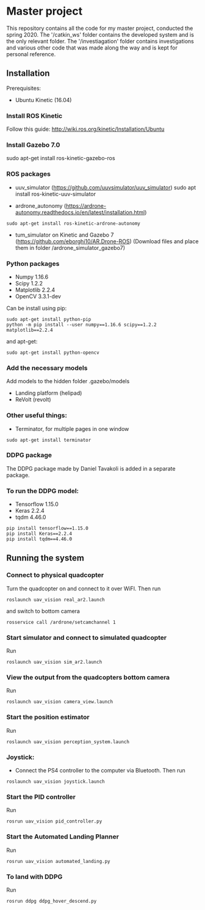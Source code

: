 # Master project
This repository contains all the code for my master project, conducted the spring 2020. The '/catkin_ws' folder contains the developed system and is the only relevant folder. The '/investiagation' folder contains investigations and various other code that was made along the way and is kept for personal reference.

## Installation
Prerequisites:
* Ubuntu Kinetic (16.04)

### Install ROS Kinetic
Follow this guide: http://wiki.ros.org/kinetic/Installation/Ubuntu

### Install Gazebo 7.0
sudo apt-get install ros-kinetic-gazebo-ros

### ROS packages
* uuv_simulator (https://github.com/uuvsimulator/uuv_simulator)
sudo apt install ros-kinetic-uuv-simulator

* ardrone_autonomy (https://ardrone-autonomy.readthedocs.io/en/latest/installation.html)
```
sudo apt-get install ros-kinetic-ardrone-autonomy
```

* tum_simulator on Kinetic and Gazebo 7 (https://github.com/eborghi10/AR.Drone-ROS)
    (Download files and place them in folder /ardrone_simulator_gazebo7)

### Python packages
* Numpy 1.16.6
* Scipy 1.2.2
* Matplotlib 2.2.4
* OpenCV 3.3.1-dev

Can be install using pip:
```
sudo apt-get install python-pip
python -m pip install --user numpy==1.16.6 scipy==1.2.2 matplotlib==2.2.4
```
and apt-get:
```
sudo apt-get install python-opencv
```

### Add the necessary models
Add models to the hidden folder .gazebo/models
* Landing platform (helipad)
* ReVolt (revolt)

### Other useful things:
* Terminator, for multiple pages in one window
```
sudo apt-get install terminator
```

### DDPG package
The DDPG package made by Daniel Tavakoli is added in a separate package.

### To run the DDPG model:
* Tensorflow 1.15.0
* Keras 2.2.4
* tqdm 4.46.0

```
pip install tensorflow==1.15.0
pip install Keras==2.2.4
pip install tqdm==4.46.0
```

## Running the system

### Connect to physical quadcopter
Turn the quadcopter on and connect to it over WiFI. Then run
```
roslaunch uav_vision real_ar2.launch
```
and switch to bottom camera
```
rosservice call /ardrone/setcamchannel 1
```

### Start simulator and connect to simulated quadcopter
Run
```
roslaunch uav_vision sim_ar2.launch
```

### View the output from the quadcopters bottom camera
Run
```
roslaunch uav_vision camera_view.launch
```

### Start the position estimator
Run
```
roslaunch uav_vision perception_system.launch
```

### Joystick:
* Connect the PS4 controller to the computer via Bluetooth. Then run
```
roslaunch uav_vision joystick.launch
```

### Start the PID controller
Run
```
rosrun uav_vision pid_controller.py
```

### Start the Automated Landing Planner
Run
```
rosrun uav_vision automated_landing.py
```

### To land with DDPG
Run
```
rosrun ddpg ddpg_hover_descend.py
```